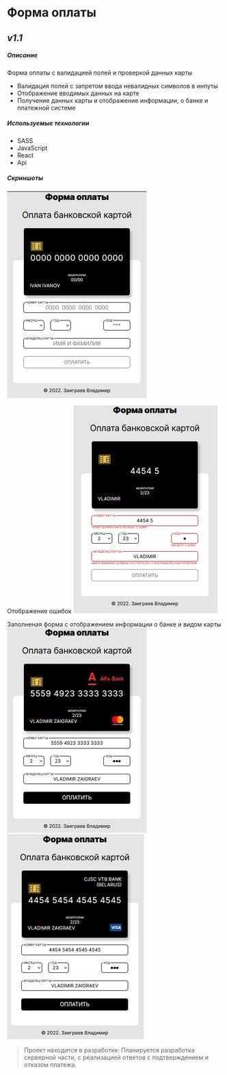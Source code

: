 # Форма оплаты

## _v1.1_

##### Описание

Форма оплаты с валидацией полей и проверкой данных карты

- Валидация полей с запретом ввода невалидных символов в инпуты
- Отображение вводимых данных на карте
- Получение данных карты и отображение информации, о банке и платежной системе

##### Используемые технологии

- SASS
- JavaScript
- React
- Api

##### Скриншоты

![Image alt](https://github.com/VladimirZaigraev/react-payform/blob/master/screenshot/1.jpg)

Отображение ошибок
![Image alt](https://github.com/VladimirZaigraev/react-payform/blob/master/screenshot/2.jpg)

Заполненая форма с отображением информации о банке и видом карты
![Image alt](https://github.com/VladimirZaigraev/react-payform/blob/master/screenshot/4.jpg)
![Image alt](https://github.com/VladimirZaigraev/react-payform/blob/master/screenshot/3.jpg)

> Проект находится в разработке.
> Планируется разработка серверной части, с реализацией ответов с подтверждением и отказом платежа.
